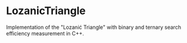 # LozanicTriangle
Implementation of the "Lozanić Triangle" with binary and ternary search efficiency measurement in C++.
